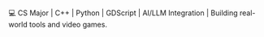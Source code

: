 💻 CS Major | C++ | Python | GDScript | AI/LLM Integration | Building real-world tools and video games.
